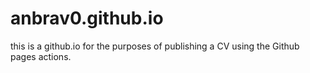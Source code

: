 # anbrav0.github.io

this is a github.io for the purposes of publishing a CV using the Github pages actions. 
